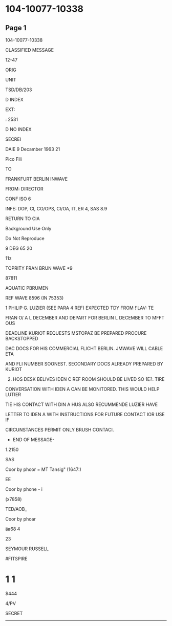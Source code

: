 # 104-10077-10338

## Page 1

104-10077-10338

CLASSIFIED MESSAGE

12-47

ORIG

UNIT

TSD/DB/203

D INDEX

EXT:

: 2531

D NO INDEX

SECREI

DAIE 9 Decamber 1963 21

Pico Fili

TO

FRANKFURT BERLIN INWAVE

FROM: DIRECTOR

CONF ISO 6

INFE: DOP, CI, CO/OPS, CI/OA, IT, ER 4, SAS 8.9

RETURN TO CIA

Background Use Only

Do Not Reproduce

9 DEG 65 20

11z

TOPRITY FRAN BRUN WAVE *9

87811

AQUATIC PBRUMEN

REF WAVE 8596 (IN 75353)

1 PHILIP G. LUZIER (SEE PARA 4 REF) EXPECTED TDY FROM !'LAV: TE

FRAN O/ A L DECEMBER AND DEPART FOR BERLIN L DECEMBER TO MFFT OUS

DEADLINE KURIOT REQUESTS MSTOPAZ BE PREPARED PROCURE BACKSTOPPED

DAC DOCS FOR HIS COMMERCIAL FLICHT BERLIN. JMWAVE WILL CABLE ETA

AND FLI NUMBER SOONEST. SECONDARY DOCS ALREADY PREPARED BY KURIOT

2. HOS DESK BELIVES IDEN C REF ROOM SHOULD BE LIVED SO 1E?. TIRE

CONVERSATION WITH IDEN A CAN BE MONITORED. THIS WOULD HELP LUTIER

TIE HIS CONTACT WITH DIN A HUS ALSO RECUMMENDE LUZIER HAVE

LETTER TO IDEN A WITH INSTRUCTIONS FOR FUTURE CONTACT IOR USE IF

CIRCUNSTANCES PERMIT ONLY BRUSH CONTACI.

- END OF MESSAGE-

1.2150

SAS

Coor by phoor = MT Tansig" (1647:)

EE

Coor by phone - i

(x7858)

TED/AOB_

Coor by phoar

äa68 4

23

SEYMOUR RUSSELL

#FITSPIRE

# 1 1

$444

4/PV

SECRET

---

